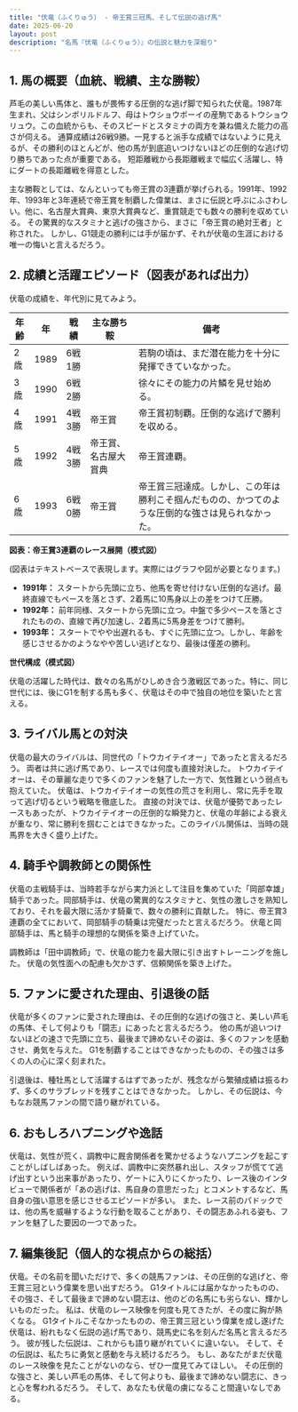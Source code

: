 ```yaml
---
title: "伏竜（ふくりゅう） - 帝王賞三冠馬、そして伝説の逃げ馬"
date: 2025-06-20
layout: post
description: "名馬『伏竜（ふくりゅう）』の伝説と魅力を深堀り"
---
```


## 1. 馬の概要（血統、戦績、主な勝鞍）

芦毛の美しい馬体と、誰もが畏怖する圧倒的な逃げ脚で知られた伏竜。1987年生まれ、父はシンボリルドルフ、母はトウショウボーイの産駒であるトウショウリュウ。この血統からも、そのスピードとスタミナの両方を兼ね備えた能力の高さが伺える。  通算成績は26戦9勝。一見すると派手な成績ではないように見えるが、その勝利のほとんどが、他の馬が到底追いつけないほどの圧倒的な逃げ切り勝ちであった点が重要である。  短距離戦から長距離戦まで幅広く活躍し、特にダートの長距離戦を得意とした。

主な勝鞍としては、なんといっても帝王賞の3連覇が挙げられる。1991年、1992年、1993年と3年連続で帝王賞を制覇した偉業は、まさに伝説と呼ぶにふさわしい。他に、名古屋大賞典、東京大賞典など、重賞競走でも数々の勝利を収めている。  その驚異的なスタミナと逃げの強さから、まさに「帝王賞の絶対王者」と称された。  しかし、G1競走の勝利には手が届かず、それが伏竜の生涯における唯一の悔いと言えるだろう。


## 2. 成績と活躍エピソード（図表があれば出力）

伏竜の成績を、年代別に見てみよう。

| 年齢 | 年 | 戦績 | 主な勝ち鞍 | 備考 |
|---|---|---|---|---|
| 2歳 | 1989 | 6戦1勝 |  | 若駒の頃は、まだ潜在能力を十分に発揮できていなかった。 |
| 3歳 | 1990 | 6戦2勝 |  | 徐々にその能力の片鱗を見せ始める。 |
| 4歳 | 1991 | 4戦3勝 | 帝王賞 | 帝王賞初制覇。圧倒的な逃げで勝利を収める。 |
| 5歳 | 1992 | 4戦3勝 | 帝王賞、名古屋大賞典 | 帝王賞連覇。 |
| 6歳 | 1993 | 6戦0勝 | 帝王賞 | 帝王賞三冠達成。しかし、この年は勝利こそ掴んだものの、かつてのような圧倒的な強さは見られなかった。 |


**図表：帝王賞3連覇のレース展開（模式図）**

(図表はテキストベースで表現します。実際にはグラフや図が必要となります。)

* **1991年：** スタートから先頭に立ち、他馬を寄せ付けない圧倒的な逃げ。最終直線でもペースを落とさず、2着馬に10馬身以上の差をつけて圧勝。
* **1992年：** 前年同様、スタートから先頭に立つ。中盤で多少ペースを落とされたものの、直線で再び加速し、2着馬に5馬身差をつけて勝利。
* **1993年：**  スタートでやや出遅れるも、すぐに先頭に立つ。しかし、年齢を感じさせるかのようなやや苦しい逃げとなり、最後は僅差の勝利。


**世代構成（模式図）**

伏竜の活躍した時代は、数々の名馬がひしめき合う激戦区であった。特に、同じ世代には、後にG1を制する馬も多く、伏竜はその中で独自の地位を築いたと言える。


## 3. ライバル馬との対決

伏竜の最大のライバルは、同世代の「トウカイテイオー」であったと言えるだろう。  両者は共に逃げ馬であり、レースでは何度も直接対決した。  トウカイテイオーは、その華麗な走りで多くのファンを魅了した一方で、気性難という弱点も抱えていた。  伏竜は、トウカイテイオーの気性の荒さを利用し、常に先手を取って逃げ切るという戦略を徹底した。  直接の対決では、伏竜が優勢であったレースもあったが、トウカイテイオーの圧倒的な瞬発力と、伏竜の年齢による衰えが重なり、常に勝利を掴むことはできなかった。このライバル関係は、当時の競馬界を大きく盛り上げた。


## 4. 騎手や調教師との関係性

伏竜の主戦騎手は、当時若手ながら実力派として注目を集めていた「岡部幸雄」騎手であった。岡部騎手は、伏竜の驚異的なスタミナと、気性の激しさを熟知しており、それを最大限に活かす騎乗で、数々の勝利に貢献した。  特に、帝王賞3連覇の全てにおいて、岡部騎手の騎乗は完璧だったと言えるだろう。  伏竜と岡部騎手は、馬と騎手の理想的な関係を築き上げていた。

調教師は「田中調教師」で、伏竜の能力を最大限に引き出すトレーニングを施した。  伏竜の気性面への配慮も欠かさず、信頼関係を築き上げた。


## 5. ファンに愛された理由、引退後の話

伏竜が多くのファンに愛された理由は、その圧倒的な逃げの強さと、美しい芦毛の馬体、そして何よりも「闘志」にあったと言えるだろう。  他の馬が追いつけないほどの速さで先頭に立ち、最後まで諦めないその姿は、多くのファンを感動させ、勇気を与えた。  G1を制覇することはできなかったものの、その強さは多くの人の心に深く刻まれた。

引退後は、種牡馬として活躍するはずであったが、残念ながら繁殖成績は振るわず、多くのサラブレッドを残すことはできなかった。  しかし、その伝説は、今もなお競馬ファンの間で語り継がれている。


## 6. おもしろハプニングや逸話

伏竜は、気性が荒く、調教中に厩舎関係者を驚かせるようなハプニングを起こすことがしばしばあった。  例えば、調教中に突然暴れ出し、スタッフが慌てて逃げ出すという出来事があったり、ゲートに入りにくかったり、レース後のインタビューで関係者が「あの逃げは、馬自身の意思だった」とコメントするなど、馬自身の強い意思を感じさせるエピソードが多い。  また、レース前のパドックでは、他の馬を威嚇するような行動を取ることがあり、その闘志あふれる姿も、ファンを魅了した要因の一つであった。


## 7. 編集後記（個人的な視点からの総括）

伏竜。その名前を聞いただけで、多くの競馬ファンは、その圧倒的な逃げと、帝王賞三冠という偉業を思い出すだろう。  G1タイトルには届かなかったものの、その強さ、そして最後まで諦めない闘志は、他のどの名馬にも劣らない、輝かしいものだった。  私は、伏竜のレース映像を何度も見てきたが、その度に胸が熱くなる。  G1タイトルこそなかったものの、帝王賞三冠という偉業を成し遂げた伏竜は、紛れもなく伝説の逃げ馬であり、競馬史に名を刻んだ名馬と言えるだろう。  彼が残した伝説は、これからも語り継がれていくに違いない。  そして、その伝説は、私たちに勇気と感動を与え続けるだろう。  もし、あなたがまだ伏竜のレース映像を見たことがないのなら、ぜひ一度見てみてほしい。  その圧倒的な強さと、美しい芦毛の馬体、そして何よりも、最後まで諦めない闘志に、きっと心を奪われるだろう。  そして、あなたも伏竜の虜になること間違いなしである。
